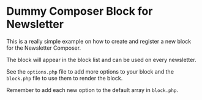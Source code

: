# Dummy Composer Block for Newsletter

This is a really simple example on how to create and register a new block for the
Newsletter Composer.

The block will appear in the block list and can be used on every newsletter.

See the `options.php` file to add more options to your block and the `block.php`
file to use them to render the block. 

Remember to add each new option to the default array in `block.php`.